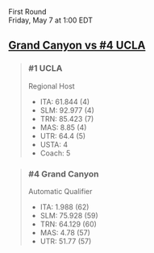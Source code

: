 First Round  
Friday, May 7 at 1:00 EDT
## [Grand Canyon vs #4 UCLA](https://www.ncaa.com/game/5833662) 

> ### #1 UCLA  
> Regional Host  
> - ITA: 61.844 (4)  
> - SLM: 92.977 (4)  
> - TRN: 85.423 (7)  
> - MAS: 8.85 (4)  
> - UTR: 64.4 (5)  
> - USTA: 4  
> - Coach: 5  

> ### #4 Grand Canyon  
> Automatic Qualifier  
> - ITA: 1.988 (62)  
> - SLM: 75.928 (59)  
> - TRN: 64.129 (60)  
> - MAS: 4.78 (57)  
> - UTR: 51.77 (57)  